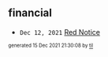## financial


* <code>Dec 12, 2021</code> [Red Notice](2021-12-15T21-11-09-red-notice.md)

<sup><sub>generated 15 Dec 2021 21:30:08 by <a href='https://github.com/senorprogrammer/til'>til</a></sub></sup>

